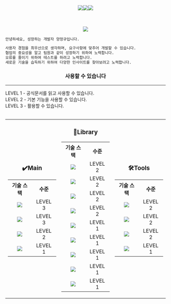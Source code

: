 <!-- 뱃지 -->
<div align="right">
  <div style="display: flex; justify-content: center; align-items: center;">
    <a href="https://hits.seeyoufarm.com">
      <img src="https://hits.seeyoufarm.com/api/count/incr/badge.svg?url=https%3A%2F%2Fgithub.com%2FjungkyuYang%2F&count_bg=%23000000&title_bg=%23000000&icon=github.svg&icon_color=%23FFFFFF&title=hits&edge_flat=false"/>
    </a>
    <a href="https://solved.ac/yangjung8590">
      <img src="http://mazassumnida.wtf/api/mini/generate_badge?boj=yangjung8590"/>
    </a>
    <a href="https://velog.io/@jungkyu_lol">
      <img src="https://img.shields.io/badge/jungkyu__lol.log-3DDC84?style=flat-square&logo=Velog&logoColor=white"/>
    </a>
  </div>
</div>

<br>
<br>
<br>

<!-- 머릿말 -->
<div align="left">
  <div align="center">
      <a href="https://git.io/typing-svg"><img src="https://readme-typing-svg.herokuapp.com?font=Oleo+Script&color=000000&size=35&center=true&vCenter=true&width=404&height=53&lines=%E3%80%80%E3%80%80Thanks+for+comming+:D+%E3%80%80%E3%80%80" />
</div>

```md
안녕하세요, 성장하는 개발자 양정규입니다.

사용자 경험을 최우선으로 생각하며, 요구사항에 맞추어 개발할 수 있습니다.
협업의 중요성을 알고 팀원과 같이 성장하기 위하여 노력합니다.
오류를 줄이기 위하여 테스트를 하려고 노력합니다.
새로운 기술을 습득하기 위하여 다양한 인사이트를 찾아보려고 노력합니다.
```
</div>
  <h3 align="center">사용할 수 있습니다</h3>
<hr>
<div align="center">
<div align="left">
  <div>LEVEL 1 - 공식문서를 읽고 사용할 수 있습니다.</div>
  <div>LEVEL 2 - 기본 기능을 사용할 수 있습니다.</div>
  <div>LEVEL 3 - 활용할 수 있습니다.</div>
</div>
  <br>
  <table style="border-collapse: collapse; text-align: center;">
    <tr>
      <td>
        <h3 align="center">✔️Main</h3>
        <table style="border-collapse: collapse; text-align: center;">
          <tr>
            <th>기술 스택</th>
            <th>수준</th>
          </tr>
          <tr>
            <td>
              <img src="https://img.shields.io/badge/JavaScript-F7DF1E?style=flat-square&logo=JavaScript&logoColor=FFFFFF"/>
            </td>
            <td>LEVEL 3</td>
          </tr>
          <tr>
            <td>
              <img src="https://img.shields.io/badge/React-61DAFB?style=flat-square&logo=React&logoColor=FFFFFF"/>
            </td>
            <td>LEVEL 3</td>
          </tr>
          <tr>
            <td>
              <img src="https://img.shields.io/badge/Typescript-3178C6?style=flat-square&logo=Typescript&logoColor=FFFFFF"/>
            </td>
            <td>LEVEL 2</td>
          </tr>
          <tr>
            <td>
             <img src="https://img.shields.io/badge/Next.js-000000?style=flat-square&logo=Next.js&logoColor=FFFFFF"/>
            </td>
            <td>LEVEL 1</td>
          </tr>
        </table>
      </td>
      <td>
        <h3 align="center">📖Library</h3>
        <table style="border-collapse: collapse; text-align: center;">
          <tr>
            <th>기술 스택</th>
            <th>수준</th>
          </tr>
          <tr>
            <td>
              <img src="https://img.shields.io/badge/Zustand-F47521?style=flat-square&logo=Zustand&logoColor=FFFFFF"/>
            </td>
            <td>LEVEL 2</td>
          </tr>
          <tr>
            <td>
              <img src="https://img.shields.io/badge/Axios-5A29E4?style=flat-square&logo=axios&logoColor=FFFFFF"/>
            </td>
            <td>LEVEL 2</td>
          </tr>
          <tr>
            <td>
              <img src="https://img.shields.io/badge/Sass-DB7093?style=flat-square&logo=Sass&logoColor=FFFFFF"/>
            </td>
            <td>LEVEL 2</td>
          </tr>
           <tr>
            <td>
              <img src="https://img.shields.io/badge/Tailwindcss-06B6D4?style=flat-square&logo=tailwindcss&logoColor=FFFFFF"/>
            </td>
            <td>LEVEL 2</td>
          </tr>
          <tr>
            <td>
              <img src="https://img.shields.io/badge/Recoil-3578E5?style=flat-square&logo=recoil&logoColor=FFFFFF"/>
            </td>
            <td>LEVEL 1</td>
          </tr>
          <tr>
            <td>
              <img src="https://img.shields.io/badge/TanStack Query-FF4154?style=flat-square&logo=reactquery&logoColor=FFFFFF"/>
            </td>
            <td>LEVEL 1</td>
          </tr>
          <tr>
            <td>
              <img src="https://img.shields.io/badge/Redux-764ABC?style=flat-square&logo=Redux&logoColor=FFFFFF"/>
            </td>
            <td>LEVEL 1</td>
          </tr>
          <tr>
            <td>
              <img src="https://img.shields.io/badge/styled_components-DB7093?style=flat-square&logo=styled-components&logoColor=FFFFFF"/>
            </td>
            <td>LEVEL 1</td>
          </tr>
          <tr>
            <td>
              <img src="https://img.shields.io/badge/Jest-C21325?style=flat-square&logo=jest&logoColor=FFFFFF"/>
            </td>
            <td>LEVEL 1</td>
          </tr>
        </table>
      </td>
      <td>
        <h3 align="center">🛠️Tools</h3>
        <table style="border-collapse: collapse; text-align: center;">
          <tr>
            <th>기술 스택</th>
            <th>수준</th>
          </tr>
          <tr>
            <td>
              <img src="https://img.shields.io/badge/GIT-F05032?style=flat-square&logo=git&logoColor=FFFFFF"/>
            </td>
            <td>LEVEL 2</td>
          </tr>
          <tr>
            <td>
              <img src="https://img.shields.io/badge/Figma-F24E1E?style=flat-square&logo=Figma&logoColor=FFFFFF"/>
            </td>
            <td>LEVEL 2</td>
          </tr>
          <tr>
            <td>
              <img src="https://img.shields.io/badge/Jira-0052CC?style=flat-square&logo=Jira&logoColor=FFFFFF"/>              
            </td>
            <td>LEVEL 2</td>
          </tr>
          <tr>
            <td>
              <img src="https://img.shields.io/badge/Storybook-FF4785?style=flat-square&logo=storybook&logoColor=FFFFFF"/>              
            </td>
            <td>LEVEL 1</td>
          </tr>
        </table>
      </td>
    </tr>
  </table>
</div>



